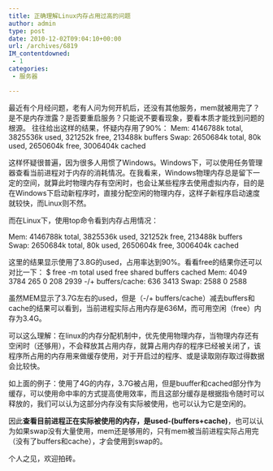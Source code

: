 ```yaml
---
title: 正确理解Linux内存占用过高的问题
author: admin
type: post
date: 2010-12-02T09:04:10+00:00
url: /archives/6819
IM_contentdowned:
 - 1
categories:
 - 服务器

---
```

最近有个月经问题，老有人问为何开机后，还没有其他服务，mem就被用完了？是不是内存泄露？是否要重启服务？只能说不要看现象，要看本质才能找到问题的根源。
往往给出这样的结果，怀疑内存用了90%：
Mem: 4146788k total, 3825536k used, 321252k free, 213488k buffers
Swap: 2650684k total, 80k used, 2650604k free, 3006404k cached

这样怀疑很普遍，因为很多人用惯了Windows。Windows下，可以使用任务管理器查看当前进程对于内存的消耗情况。在我看来，Windows物理内存总是留下一定的空间，就算此时物理内存有空闲时，也会让某些程序去使用虚拟内存，目的是在Windows下启动新程序时，直接分配空闲的物理内存，这样子新程序启动速度就较快，而Linux则不然。

而在Linux下，使用top命令看到内存占用情况：

Mem: 4146788k total, 3825536k used, 321252k free, 213488k buffers
Swap: 2650684k total, 80k used, 2650604k free, 3006404k cached

这里的结果显示使用了3.8G的used，占用率达到90%。看看free的结果你还可以对比一下：
$ free -m
total used free shared buffers cached
Mem: 4049 3784 265 0 208 2939
-/+ buffers/cache: 636 3413
Swap: 2588 0 2588

虽然MEM显示了3.7G左右的used，但是（-/+ buffers/cache）减去buffers和cache的结果可以看到，当前进程实际占用内存是636M，而可用空闲（free）内存为3.4G。

可以这么理解：在linux的内存分配机制中，优先使用物理内存，当物理内存还有空闲时（还够用），不会释放其占用内存，就算占用内存的程序已经被关闭了，该程序所占用的内存用来做缓存使用，对于开启过的程序、或是读取刚存取过得数据会比较快。

如上面的例子：使用了4G的内存，3.7G被占用，但是buuffer和cached部分作为缓存，可以使用命中率的方式提高使用效率，而且这部分缓存是根据指令随时可以释放的，我们可以认为这部分内存没有实际被使用，也可以认为它是空闲的。

因此**查看目前进程正在实际被使用的内存，是used-(buffers+cache)**，也可以认为如果swap没有大量使用，mem还是够用的，只有mem被当前进程实际占用完（没有了buffers和cache），才会使用到swap的。

个人之见，欢迎拍砖。